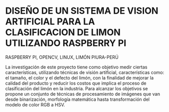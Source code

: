 # DISEÑO DE UN SISTEMA DE VISION ARTIFICIAL PARA LA CLASIFICACION DE LIMON UTILIZANDO RASPBERRY PI
RASPBERRY PI, OPENCV, LINUX, LIMÓN PIURA-PERÚ

La investigación de este proyecto tiene como objetivo medir ciertas características, utilizando técnicas de visión artificial, características como: el tamaño, el color y el defecto del limón, con la finalidad de mejorar la calidad del producto y reducir los costos que implica el proceso de clasificación del limón en la industria. Para alcanzar los objetivos se propone un conjunto de técnicas de procesamiento de imágenes que van desde binarización, morfología matemática hasta transformación del modelo de color RGB a HSV.

